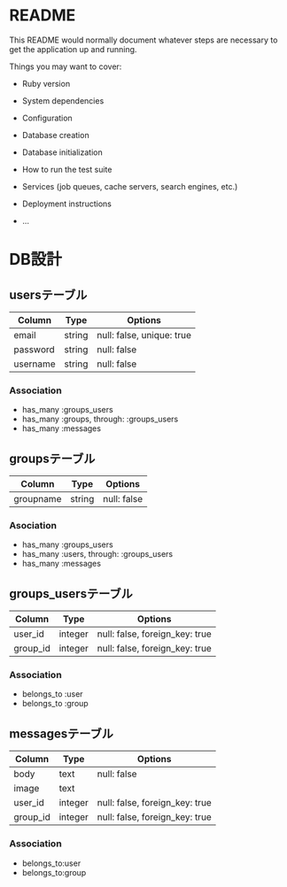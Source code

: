 # README

This README would normally document whatever steps are necessary to get the
application up and running.

Things you may want to cover:

* Ruby version

* System dependencies

* Configuration

* Database creation

* Database initialization

* How to run the test suite

* Services (job queues, cache servers, search engines, etc.)

* Deployment instructions

* ...

# DB設計

## usersテーブル

|Column|Type|Options|
|------|----|-------|
|email|string|null: false, unique: true|
|password|string|null: false|
|username|string|null: false|
### Association
- has_many :groups_users
- has_many :groups, through: :groups_users
- has_many :messages

## groupsテーブル

|Column|Type|Options|
|------|----|-------|
|groupname|string|null: false|
### Asociation
- has_many :groups_users
- has_many :users, through: :groups_users
- has_many :messages


## groups_usersテーブル

|Column|Type|Options|
|------|----|-------|
|user_id|integer|null: false, foreign_key: true|
|group_id|integer|null: false, foreign_key: true|
### Association
- belongs_to :user
- belongs_to :group

## messagesテーブル

|Column|Type|Options|
|------|----|-------|
|body|text|null: false|
|image|text||
|user_id|integer|null: false, foreign_key: true|
|group_id|integer|null: false, foreign_key: true|
### Association
- belongs_to:user
- belongs_to:group